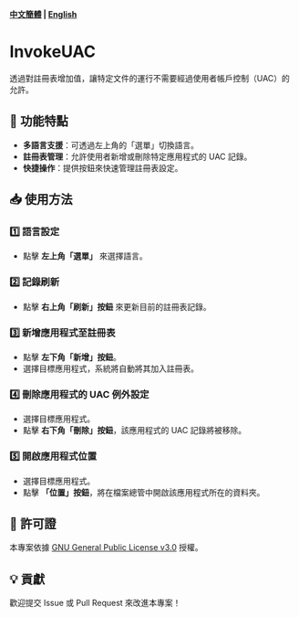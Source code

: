 **[中文簡體](docs/README_zh_CN.md) | [English](docs/README_en_US.md)**
# InvokeUAC
透過對註冊表增加值，讓特定文件的運行不需要經過使用者帳戶控制（UAC）的允許。

## 🚀 功能特點
- **多語言支援**：可透過左上角的「選單」切換語言。
- **註冊表管理**：允許使用者新增或刪除特定應用程式的 UAC 記錄。
- **快捷操作**：提供按鈕來快速管理註冊表設定。

## 📥 使用方法

### 1️⃣ 語言設定
- 點擊 **左上角「選單」** 來選擇語言。

### 2️⃣ 記錄刷新
- 點擊 **右上角「刷新」按鈕** 來更新目前的註冊表記錄。

### 3️⃣ 新增應用程式至註冊表
- 點擊 **左下角「新增」按鈕**。
- 選擇目標應用程式，系統將自動將其加入註冊表。

### 4️⃣ 刪除應用程式的 UAC 例外設定
- 選擇目標應用程式。
- 點擊 **右下角「刪除」按鈕**，該應用程式的 UAC 記錄將被移除。

### 5️⃣ 開啟應用程式位置
- 選擇目標應用程式。
- 點擊 **「位置」按鈕**，將在檔案總管中開啟該應用程式所在的資料夾。

## 📜 許可證
本專案依據 [GNU General Public License v3.0](https://www.gnu.org/licenses/gpl-3.0.html) 授權。

## 💡 貢獻
歡迎提交 Issue 或 Pull Request 來改進本專案！

